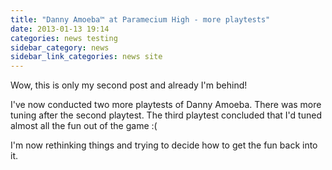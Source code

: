 ```yaml
---
title: "Danny Amoeba™ at Paramecium High - more playtests"
date: 2013-01-13 19:14
categories: news testing
sidebar_category: news
sidebar_link_categories: news site
---
```

Wow, this is only my second post and already I'm behind!

I've now conducted two more playtests of Danny Amoeba.  There was more tuning after the second playtest.  The third playtest concluded that I'd tuned almost all the fun out of the game :(

I'm now rethinking things and trying to decide how to get the fun back into it.
